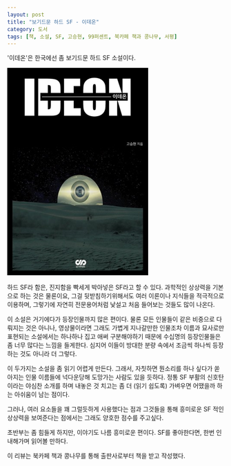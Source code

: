 ```yaml
---
layout: post
title: "보기드문 하드 SF - 이데온"
category: 도서
tags: [책, 소설, SF, 고승현, 99퍼센트, 북카페 책과 콩나무, 서평]
---
```


'이데온'은
한국에선 좀 보기드문 하드 SF 소설이다.

![표지](/images/ideon-book-h480.jpg)

하드 SF라 함은,
진지함을 빡세게 박아넣은 SF라고 할 수 있다.
과학적인 상상력을 기본으로 하는 것은 물론이요,
그걸 뒷받침하기위해서도 여러 이론이나 지식들을 적극적으로 이용하며,
그렇기에 자연히 전문용어처럼 낯설고 처음 들어보는 것들도 많이 나온다.

이 소설은 거기에다가 등장인물까지 많은 편이다.
물론 모든 인물들이 같은 비중으로 다뤄지는 것은 아니나,
영상물이라면 그래도 가볍게 지나갈만한 인물조차
이름과 묘사로만 표현되는 소설에서는 하나하나 집고 애써 구분해야하기 때문에
수십명의 등장인물들은 좀 너무 많다는 느낌을 들게한다.
심지어 이들이 방대한 분량 속에서 조금씩 하나씩 등장하는 것도 아니라 더 그렇다.

이 두가지는 소설을 좀 읽기 어렵게 만든다.
그래서, 자칫하면 뭔소리를 하나 싶다가 쏟아지는 인물 이름들에 넉다운당해 도망가는 사람도 있을 듯하다.
정통 SF 부활의 신호탄이라는 야심찬 소개를 하며 내놓은 것 치고는
좀 더 (읽기 쉽도록) 가벼우면 어땠을까 하는 아쉬움이 남는 점이다.

그러나, 여러 요소들을 꽤 그럴듯하게 사용했다는 점과
그것들을 통해 흥미로운 SF 적인 상상력을 보여준다는 점에서는
그래도 양호한 점수를 주고싶다.

초반부는 좀 힘들게 하지만, 이야기도 나름 흥미로운 편이다.
SF를 좋아한다면, 한번 인내해가며 읽어볼 만하다.



<div class="im im-info">
이 리뷰는 북카페 책과 콩나무를 통해 출판사로부터 책을 받고 작성했다.
</div>
